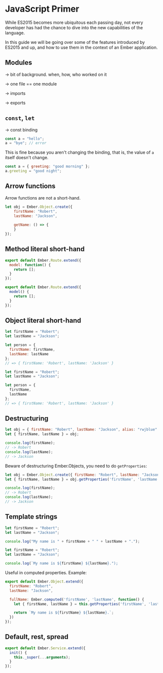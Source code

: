 # JavaScript Primer

While ES2015 becomes more ubiquitous each passing day,
not every developer has had the chance to dive into the new capabilities of the language.

In this guide we will be going over some of the features introduced by ES2015 and up,
and how to use them in the context of an Ember application.

## Modules

-> bit of background. when, how, who worked on it

-> one file == one module

-> imports

-> exports

## `const`, `let`

-> const binding

```javascript
const a = "hello";
a = "bye"; // error
```

This is fine because you aren't changing the binding, that is, the value of `a` itself doesn't change.

```javascript
const a = { greeting: "good morning" };
a.greeting = "good night";
```

## Arrow functions

Arrow functions are not a short-hand.

```javascript
let obj = Ember.Object.create({
    firstName: "Robert",
    lastName: "Jackson",
    
    getName: () => {
    }
});
```


## Method literal short-hand

```javascript
export default Ember.Route.extend({
  model: function() {
    return [];
  }
});
```

```javascript
export default Ember.Route.extend({
  model() {
    return [];
  }
});
```

## Object literal short-hand

```javascript
let firstName = "Robert";
let lastName = "Jackson";

let person = {
  firstName: firstName,
  lastName: lastName
};
// => { firstName: 'Robert', lastName: 'Jackson' }
```

```javascript
let firstName = "Robert";
let lastName = "Jackson";

let person = {
  firstName,
  lastName
};
// => { firstName: 'Robert', lastName: 'Jackson' }
```

## Destructuring

```javascript
let obj = { firstName: "Robert", lastName: "Jackson", alias: "rwjblue" };
let { firstName, lastName } = obj;

console.log(firstName);
// -> Robert
console.log(lastName);
// -> Jackson
```

Beware of destructuring Ember.Objects, you need to do `getProperties`:

```javascript
let obj = Ember.Object.create({ firstName: "Robert", lastName: "Jackson", alias: "rwjblue" });
let { firstName, lastName } = obj.getProperties('firstName', 'lastName');

console.log(firstName);
// -> Robert
console.log(lastName);
// -> Jackson
```

## Template strings

```javascript
let firstName = "Robert";
let lastName = "Jackson";

console.log("My name is " + firstName + " " + lastName + ".");
```

```javascript
let firstName = "Robert";
let lastName = "Jackson";

console.log(`My name is ${firstName} ${lastName}.");
```

Useful in computed properties. Example:

```javascript
export default Ember.Object.extend({
  firstName: "Robert",
  lastName: "Jackson",

  fullName: Ember.computed('firstName', 'lastName', function() {
    let { firstName, lastName } = this.getProperties('firstName', 'lastName');

    return `My name is ${firstName} ${lastName}.`;
  })
});
```

## Default, rest, spread

```javascript
export default Ember.Service.extend({
  init() {
    this._super(...arguments);
  }
});
```